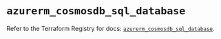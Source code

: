 # `azurerm_cosmosdb_sql_database`

Refer to the Terraform Registry for docs: [`azurerm_cosmosdb_sql_database`](https://registry.terraform.io/providers/hashicorp/azurerm/4.42.0/docs/resources/cosmosdb_sql_database).
